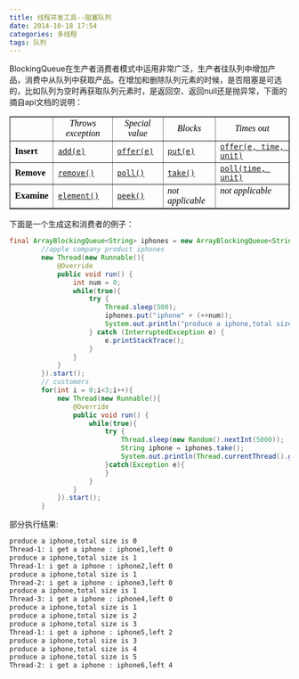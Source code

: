 ```yaml
---
title: 线程并发工具--阻塞队列
date: 2014-10-18 17:54
categories: 多线程
tags: 队列
---
```


BlockingQueue在生产者消费者模式中运用非常广泛，生产者往队列中增加产品，消费中从队列中获取产品。在增加和删除队列元素的时候，是否阻塞是可选的，比如队列为空时再获取队列元素时，是返回空、返回null还是抛异常，下面的摘自api文档的说明：
<table border="" cellpadding="3" cellspacing="1" style="color:rgb(0,0,0); font-family:Simsun">
<tbody>
<tr>
<td>&nbsp;</td>
<td align="CENTER"><em>Throws exception</em></td>
<td align="CENTER"><em>Special value</em></td>
<td align="CENTER"><em>Blocks</em></td>
<td align="CENTER"><em>Times out</em></td>
</tr>
<tr>
<td><strong>Insert</strong></td>
<td><a target="_blank" href="http://docs.oracle.com/javase/6/docs/api/java/util/concurrent/BlockingQueue.html#add(E)"><code>add(e)</code></a></td>
<td><a target="_blank" href="http://docs.oracle.com/javase/6/docs/api/java/util/concurrent/BlockingQueue.html#offer(E)"><code>offer(e)</code></a></td>
<td><a target="_blank" href="http://docs.oracle.com/javase/6/docs/api/java/util/concurrent/BlockingQueue.html#put(E)"><code>put(e)</code></a></td>
<td><a target="_blank" href="http://docs.oracle.com/javase/6/docs/api/java/util/concurrent/BlockingQueue.html#offer(E, long, java.util.concurrent.TimeUnit)"><code>offer(e, time, unit)</code></a></td>
</tr>
<tr>
<td><strong>Remove</strong></td>
<td><a target="_blank" href="http://docs.oracle.com/javase/6/docs/api/java/util/concurrent/BlockingQueue.html#remove(java.lang.Object)"><code>remove()</code></a></td>
<td><a target="_blank" href="http://docs.oracle.com/javase/6/docs/api/java/util/concurrent/BlockingQueue.html#poll(long, java.util.concurrent.TimeUnit)"><code>poll()</code></a></td>
<td><a target="_blank" href="http://docs.oracle.com/javase/6/docs/api/java/util/concurrent/BlockingQueue.html#take()"><code>take()</code></a></td>
<td><a target="_blank" href="http://docs.oracle.com/javase/6/docs/api/java/util/concurrent/BlockingQueue.html#poll(long, java.util.concurrent.TimeUnit)"><code>poll(time, unit)</code></a></td>
</tr>
<tr>
<td><strong>Examine</strong></td>
<td><a target="_blank" href="http://docs.oracle.com/javase/6/docs/api/java/util/Queue.html#element()"><code>element()</code></a></td>
<td><a target="_blank" href="http://docs.oracle.com/javase/6/docs/api/java/util/Queue.html#peek()"><code>peek()</code></a></td>
<td><em>not applicable</em></td>
<td><em>not applicable<br>
<br>
</em></td>
</tr>
</tbody>
</table>

下面是一个生成这和消费者的例子：
```java
final ArrayBlockingQueue<String> iphones = new ArrayBlockingQueue<String>(10);
		//apple company product iphones
		new Thread(new Runnable(){
			@Override
			public void run() {
				int num = 0;
				while(true){
					try {
						Thread.sleep(500);
						iphones.put("iphone" + (++num));
						System.out.println("produce a iphone,total size is " + iphones.size());
					} catch (InterruptedException e) {
						e.printStackTrace();
					}
				}
			}
		}).start();
		// customers
		for(int i = 0;i<3;i++){
			new Thread(new Runnable(){
				@Override
				public void run() {
					while(true){
						try {
							Thread.sleep(new Random().nextInt(5000));
							String iphone = iphones.take();
							System.out.println(Thread.currentThread().getName() + ": i get a iphone : " + iphone+",left " + iphones.size());
						}catch(Exception e){
						}
					}
				}
			}).start();
		}
```

部分执行结果:
```bash
produce a iphone,total size is 0
Thread-1: i get a iphone : iphone1,left 0
produce a iphone,total size is 1
Thread-1: i get a iphone : iphone2,left 0
produce a iphone,total size is 1
Thread-2: i get a iphone : iphone3,left 0
produce a iphone,total size is 1
Thread-3: i get a iphone : iphone4,left 0
produce a iphone,total size is 1
produce a iphone,total size is 2
produce a iphone,total size is 3
Thread-1: i get a iphone : iphone5,left 2
produce a iphone,total size is 3
produce a iphone,total size is 4
produce a iphone,total size is 5
Thread-2: i get a iphone : iphone6,left 4
```




